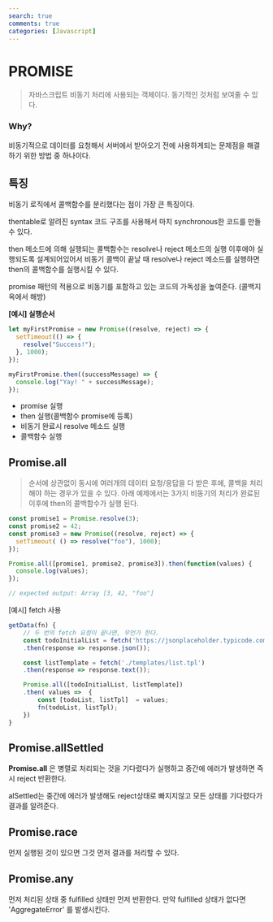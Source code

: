 ```yaml
---
search: true
comments: true
categories: [Javascript]
---
```


# PROMISE

> 자바스크립트 비동기 처리에 사용되는 객체이다. 동기적인 것처럼 보여줄 수 있다.

### Why?

비동기적으로 데이터를 요청해서 서버에서 받아오기 전에 사용하게되는 문제점을 해결하기 위한 방법 중 하나이다.



## 특징

비동기 로직에서 콜백함수를 분리했다는 점이 가장 큰 특징이다.

thentable로 알려진 syntax 코드 구조를 사용해서 마치 synchronous한 코드를 만들 수 있다.

then 메소드에 의해 실행되는 콜백함수는 resolve나 reject 메소드의 실행 이후에야 실행되도록 설계되어있어서 비동기 콜백이 끝날 때 resolve나 reject 메소드를 실행하면 then의 콜백함수를 실행시킬 수 있다.

promise 패턴의 적용으로 비동기를 포함하고 있는 코드의 가독성을 높여준다. (콜백지옥에서 해방)



**[예시] 실행순서**

```js
let myFirstPromise = new Promise((resolve, reject) => {
  setTimeout(() => {
    resolve("Success!");
  }, 1000);
});

myFirstPromise.then((successMessage) => {
  console.log("Yay! " + successMessage);
});
```

* promise 실행
* then 실행(콜백함수 promise에 등록)
* 비동기 완료시 resolve 메소드 실행
* 콜백함수 실행



## Promise.all

>순서에 상관없이 동시에 여러개의 데이터 요청/응답을 다 받은 후에, 콜백을 처리해야 하는 경우가 있을 수 있다. 아래 예제에서는 3가지 비동기의 처리가 완료된 이후에 then의 콜백함수가 실행 된다.

```js
const promise1 = Promise.resolve(3);
const promise2 = 42;
const promise3 = new Promise((resolve, reject) => {
  setTimeout( () => resolve("foo"), 1000);
});

Promise.all([promise1, promise2, promise3]).then(function(values) {
  console.log(values);
});

// expected output: Array [3, 42, "foo"]
```

[예시] fetch 사용

~~~js
getData(fn) {
    // 두 번의 fetch 요청이 끝나면, 무언가 한다.
    const todoInitialList = fetch('https://jsonplaceholder.typicode.com/todos')
    .then(response => response.json());

    const listTemplate = fetch('./templates/list.tpl')
    .then(response => response.text()); 

    Promise.all([todoInitialList, listTemplate])
    .then( values =>  {
        const [todoList, listTpl]  = values;
        fn(todoList, listTpl);
    })
}
~~~

## Promise.allSettled

**Promise.all** 은 병렬로 처리되는 것을 기다렸다가 실행하고 중간에 에러가 발생하면 즉시 reject 반환한다.

alSettled는 중간에 에러가 발생해도 reject상태로 빠지지않고 모든 상태를 기다렸다가 결과를 알려준다.

## Promise.race

먼저 실행된 것이 있으면 그것 먼저 결과를 처리할 수 있다.

## Promise.any

먼저 처리된 상태 중 fulfilled 상태만 먼저 반환한다. 만약 fulfilled 상태가 없다면 'AggregateError' 를 발생시킨다.

